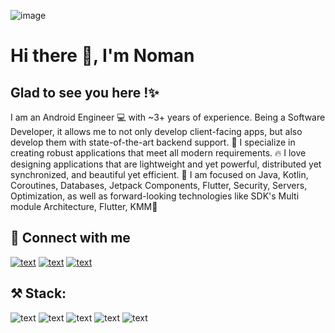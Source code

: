 ![image](https://github.com/nmnfaisal/nmnfaisal/assets/45178766/00c8a670-163f-4b99-aa79-8ec9aab8321a)
# Hi there 👋, I'm Noman

## Glad to see you here !✨
I am an Android Engineer 💻 with ~3+ years of experience. Being a Software Developer, it allows me to not only develop client-facing apps, but also develop them with state-of-the-art backend support. 🚁 I specialize in creating robust applications that meet all modern requirements. 🔥 I love designing applications that are lightweight and yet powerful, distributed yet synchronized, and beautiful yet efficient. 💙 I am focused on Java, Kotlin,  Coroutines, Databases, Jetpack Components, Flutter, Security, Servers, Optimization, as well as forward-looking technologies like SDK's Multi module Architecture, Flutter, KMM🌟

## 🤝 Connect with me
[![text](https://img.shields.io/badge/LinkedIn-0077B5?style=for-the-badge&logo=linkedin&logoColor=white)](https://www.linkedin.com/in/nmnfaisal/)
[![text](https://img.shields.io/badge/Gmail-D14836?style=for-the-badge&logo=gmail&logoColor=white)](nmnfaisal@gmail.com)
[![text](https://img.shields.io/badge/twitter-0077B5?style=for-the-badge&logo=twitter&logoColor=white)](https://www.twitter.com/nmnfaisal/)

## ⚒️ Stack:
![text](https://img.shields.io/badge/Android-3DDC84?style=for-the-badge&logo=android&logoColor=white)
![text](https://img.shields.io/badge/Kotlin-0095D5?&style=for-the-badge&logo=kotlin&logoColor=white)
![text](https://img.shields.io/badge/Flutter-02569B?style=for-the-badge&logo=flutter&logoColor=white)
![text](https://img.shields.io/badge/Dart-0175C2?style=for-the-badge&logo=dart&logoColor=white)
![text](https://img.shields.io/badge/Spring-6DB33F?style=for-the-badge&logo=spring&logoColor=white)
